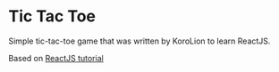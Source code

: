 # Tic Tac Toe

Simple tic-tac-toe game that was written by KoroLion to learn ReactJS.

Based on [ReactJS tutorial](https://reactjs.org/tutorial/tutorial.html)
